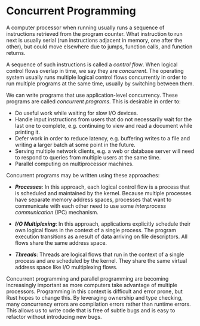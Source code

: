 # Concurrent Programming

A computer processor when running usually runs a sequence of instructions
retrieved from the program counter. What instruction to run next is usually
serial (run instructions adjacent in memory, one after the other), but could
move elsewhere due to jumps, function calls, and function returns.

A sequence of such instructions is called a *control flow*. When logical control
flows overlap in time, we say they are *concurrent*. The operating system
usually runs multiple logical control flows concurrently in order to run
multiple programs at the same time, usually by switching between them.

We can write programs that use application-level concurrency. These programs are
called *concurrent programs*. This is desirable in order to:

*   Do useful work while waiting for slow I/O devices.
*   Handle input instructions from users that do not necessarily wait for the
    last one to complete, e.g. continuing to view and read a document while
    printing it.
*   Defer work in order to reduce latency, e.g. buffering writes to a file and
    writing a larger batch at some point in the future.
*   Serving multiple network clients, e.g. a web or database server will need to
    respond to queries from multiple users at the same time.
*   Parallel computing on multiprocessor machines.

Concurrent programs may be written using these approaches:

*   ***Processes***: In this approach, each logical control flow is a process
    that is scheduled and maintained by the kernel. Because multiple processes
    have separate memory address spaces, processes that want to communicate with
    each other need to use some *interprocess communication* (IPC) mechanism.

*   ***I/O Multiplexing***: In this approach, applications explicitly schedule
    their own logical flows in the context of a single process. The program
    execution transitions as a result of data arriving on file descriptors. All
    flows share the same address space.

*   ***Threads***: Threads are logical flows that run in the context of a single
    process and are scheduled by the kernel. They share the same virtual address
    space like I/O multiplexing flows.

Concurrent programming and parallel programming are becoming increasingly
important as more computers take advantage of multiple processors. Programming
in this context is difficult and error prone, but Rust hopes to change this. By
leveraging ownership and type checking, many concurrency errors are compilation
errors rather than runtime errors. This allows us to write code that is free of
subtle bugs and is easy to refactor without introducing new bugs.

